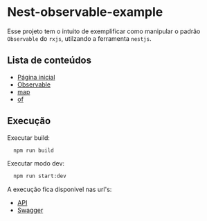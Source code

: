 # Nest-observable-example

Esse projeto tem o intuito de exemplificar como manipular o padrão `Observable` do `rxjs`, utilzando a ferramenta `nestjs`.

## Lista de conteúdos

- [Página inicial](https://vbobell.github.io/nestjs-observable-example)
- [Observable](https://vbobell.github.io/nestjs-observable-example/rxjs-observable)
- [map](https://vbobell.github.io/nestjs-observable-example/rxjs-map)
- [of](https://vbobell.github.io/nestjs-observable-example/rxjs-of)

## Execução

Executar build:

```bash
  npm run build
```

Executar modo dev:

```bash
  npm run start:dev
```

A execução fica disponivel nas url's:

- [API](http://localhost:3000)
- [Swagger](http://localhost:3000/api/#/)
